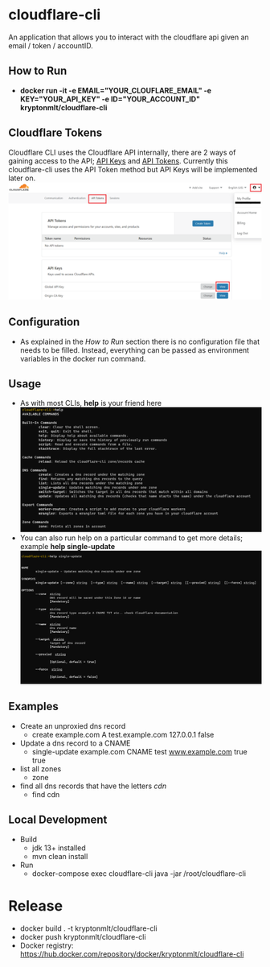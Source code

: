 # cloudflare-cli

An application that allows you to interact with the cloudflare api given an email / token / accountID.

## How to Run
- **docker run -it -e EMAIL="YOUR_CLOUFLARE_EMAIL" -e KEY="YOUR_API_KEY" -e ID="YOUR_ACCOUNT_ID" kryptonmlt/cloudflare-cli**

## Cloudflare Tokens
Cloudflare CLI uses the Cloudflare API internally, there are 2 ways of gaining access to the API; 
[API Keys](https://developers.cloudflare.com/api/tokens) and [API Tokens](https://developers.cloudflare.com/api/keys).
Currently this cloudflare-cli uses the API Token method but API Keys will be implemented later on.
![Image on how to get your api token](docs/api_token.PNG)

## Configuration
- As explained in the *How to Run* section there is no configuration file that needs to be filled. Instead, everything 
can be passed as environment variables in the docker run command.

## Usage
- As with most CLIs, **help** is your friend here
![Help Command in cloudflare-cli](docs/help.PNG)
- You can also run help on a particular command to get more details; example **help single-update**
![Help Command in cloudflare-cli](docs/help-1.PNG)

## Examples
- Create an unproxied dns record
    - create example.com A test.example.com 127.0.0.1 false 
- Update a dns record to a CNAME
    - single-update example.com CNAME test www.example.com true true
- list all zones
    - zone
- find all dns records that have the letters *cdn*
    - find cdn

## Local Development
- Build
    - jdk 13+ installed
    - mvn clean install
- Run
    - docker-compose exec cloudflare-cli java -jar /root/cloudflare-cli
# Release
- docker build . -t kryptonmlt/cloudflare-cli
- docker push kryptonmlt/cloudflare-cli
- Docker registry: https://hub.docker.com/repository/docker/kryptonmlt/cloudflare-cli